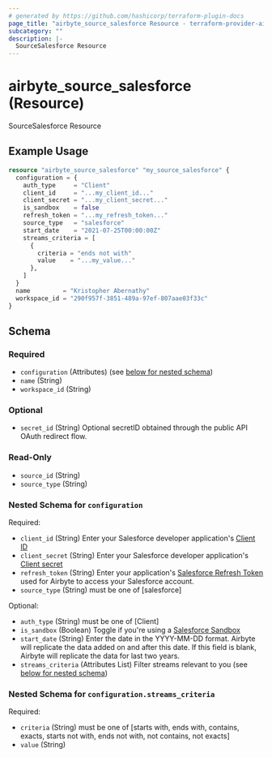 ```yaml
---
# generated by https://github.com/hashicorp/terraform-plugin-docs
page_title: "airbyte_source_salesforce Resource - terraform-provider-airbyte"
subcategory: ""
description: |-
  SourceSalesforce Resource
---
```


# airbyte_source_salesforce (Resource)

SourceSalesforce Resource

## Example Usage

```terraform
resource "airbyte_source_salesforce" "my_source_salesforce" {
  configuration = {
    auth_type     = "Client"
    client_id     = "...my_client_id..."
    client_secret = "...my_client_secret..."
    is_sandbox    = false
    refresh_token = "...my_refresh_token..."
    source_type   = "salesforce"
    start_date    = "2021-07-25T00:00:00Z"
    streams_criteria = [
      {
        criteria = "ends not with"
        value    = "...my_value..."
      },
    ]
  }
  name         = "Kristopher Abernathy"
  workspace_id = "290f957f-3851-489a-97ef-807aae03f33c"
}
```

<!-- schema generated by tfplugindocs -->
## Schema

### Required

- `configuration` (Attributes) (see [below for nested schema](#nestedatt--configuration))
- `name` (String)
- `workspace_id` (String)

### Optional

- `secret_id` (String) Optional secretID obtained through the public API OAuth redirect flow.

### Read-Only

- `source_id` (String)
- `source_type` (String)

<a id="nestedatt--configuration"></a>
### Nested Schema for `configuration`

Required:

- `client_id` (String) Enter your Salesforce developer application's <a href="https://developer.salesforce.com/forums/?id=9062I000000DLgbQAG">Client ID</a>
- `client_secret` (String) Enter your Salesforce developer application's <a href="https://developer.salesforce.com/forums/?id=9062I000000DLgbQAG">Client secret</a>
- `refresh_token` (String) Enter your application's <a href="https://developer.salesforce.com/docs/atlas.en-us.mobile_sdk.meta/mobile_sdk/oauth_refresh_token_flow.htm">Salesforce Refresh Token</a> used for Airbyte to access your Salesforce account.
- `source_type` (String) must be one of [salesforce]

Optional:

- `auth_type` (String) must be one of [Client]
- `is_sandbox` (Boolean) Toggle if you're using a <a href="https://help.salesforce.com/s/articleView?id=sf.deploy_sandboxes_parent.htm&type=5">Salesforce Sandbox</a>
- `start_date` (String) Enter the date in the YYYY-MM-DD format. Airbyte will replicate the data added on and after this date. If this field is blank, Airbyte will replicate the data for last two years.
- `streams_criteria` (Attributes List) Filter streams relevant to you (see [below for nested schema](#nestedatt--configuration--streams_criteria))

<a id="nestedatt--configuration--streams_criteria"></a>
### Nested Schema for `configuration.streams_criteria`

Required:

- `criteria` (String) must be one of [starts with, ends with, contains, exacts, starts not with, ends not with, not contains, not exacts]
- `value` (String)


